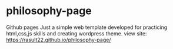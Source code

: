 # philosophy-page
Github pages
Just a simple web template developed for practicing html,css,js skills and creating wordpress theme.
view site: https://rasult22.github.io/philosophy-page/
